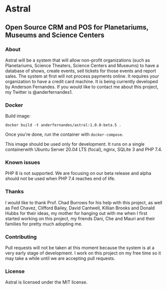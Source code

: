 # Astral

## Open Source CRM and POS for Planetariums, Museums and Science Centers

### About

Astral will be a system that will allow non-profit organizations (such as Planetariums, Science Theaters, Science Centers and Museums) to have a database of shows, create events, sell tickets for those events and report sales. The system at first will not process payments online. It requires your organization to have a credit card machine. It is being currently developed by Anderson Fernandes. If you would like to contact me about this project, my Twitter is @anderfernandes1.

### Docker

Build image:

```
docker build -t anderfernandes/astral:1.0.0-beta.5 .
```

Once you're done, run the container with `docker-compose`.

This image should be used only for development. It runs on a single containerwith Ubuntu Server 20.04 LTS (focal), nginx, SQLite 3 and PHP 7.4.

### Known issues

PHP 8 is not supported. We are focusing on our beta release and alpha should not be used when PHP 7.4 reaches end of life.

### Thanks

I would like to thank Prof. Chad Burrows for his help with this project, as well as Fed Chavez, Clifford Bailey, David Cantwell, Killian Brooks and Donald Hubbs for their ideas, my mother for hanging out with me when I first started working on this project, my friends Dani, Che and Mauri and their families for pretty much adopting me.

### Contributing

Pull requests will not be taken at this moment because the system is at a very early stage of development. I work on this project on my free time so it may take a while until we are accepting pull requests.

### License

Astral is licensed under the MIT license.
